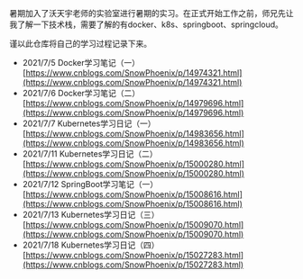 
暑期加入了沃天宇老师的实验室进行暑期的实习。在正式开始工作之前，师兄先让我了解一下技术栈，需要了解的有docker、k8s、springboot、springcloud。

谨以此仓库将自己的学习过程记录下来。

* 2021/7/5 Docker学习笔记（一）[https://www.cnblogs.com/SnowPhoenix/p/14974321.html](https://www.cnblogs.com/SnowPhoenix/p/14974321.html)
* 2021/7/6 Docker学习笔记（二）[https://www.cnblogs.com/SnowPhoenix/p/14979696.html](https://www.cnblogs.com/SnowPhoenix/p/14979696.html)
* 2021/7/7 Kubernetes学习日记（一）[https://www.cnblogs.com/SnowPhoenix/p/14983656.html](https://www.cnblogs.com/SnowPhoenix/p/14983656.html)
* 2021/7/11 Kubernetes学习日记（二）[https://www.cnblogs.com/SnowPhoenix/p/15000280.html](https://www.cnblogs.com/SnowPhoenix/p/15000280.html)
* 2021/7/12 SpringBoot学习笔记（一）[https://www.cnblogs.com/SnowPhoenix/p/15008616.html](https://www.cnblogs.com/SnowPhoenix/p/15008616.html)
* 2021/7/13 Kubernetes学习日记（三）[https://www.cnblogs.com/SnowPhoenix/p/15009070.html](https://www.cnblogs.com/SnowPhoenix/p/15009070.html)
* 2021/7/18 Kubernetes学习日记（四）[https://www.cnblogs.com/SnowPhoenix/p/15027283.html](https://www.cnblogs.com/SnowPhoenix/p/15027283.html)